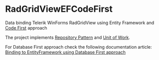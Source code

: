 # RadGridViewEFCodeFirst
Data binding Telerik WinForms RadGridView using Entity Framework and [Code First](https://msdn.microsoft.com/en-us/data/jj193542) approach

The project implements [Repository Pattern](https://msdn.microsoft.com/en-us/library/ff649690.aspx) and [Unit of Work](http://martinfowler.com/eaaCatalog/unitOfWork.html).

For Database First approach check the following documentation article: [Binding to EntityFramework using Database First approach](http://www.telerik.com/help/winforms/gridview-populating-with-data-binding-to-entity-framework-using-database-first-approach.html)
